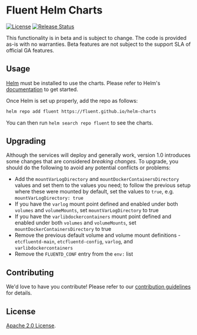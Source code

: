 # Fluent Helm Charts

[![License](https://img.shields.io/badge/License-Apache%202.0-blue.svg)](https://opensource.org/licenses/Apache-2.0)
[![Release Status](https://github.com/fluent/helm-charts/workflows/Release%20Charts/badge.svg?branch=main)](https://github.com/fluent/helm-charts/actions)

This functionality is in beta and is subject to change. The code is provided as-is with no warranties. Beta features are not subject to the support SLA of official GA features.

## Usage

[Helm](https://helm.sh) must be installed to use the charts.
Please refer to Helm's [documentation](https://helm.sh/docs/) to get started.

Once Helm is set up properly, add the repo as follows:

```sh
helm repo add fluent https://fluent.github.io/helm-charts
```

You can then run `helm search repo fluent` to see the charts.

## Upgrading

Although the services will deploy and generally work, version 1.0 introduces some changes that are considered _breaking changes_. To upgrade, you should do the following to avoid any potential conflicts or problems:

- Add the `mountVarLogDirectory` and `mountDockerContainersDirectory` values and set them to the values you need; to follow the previous setup where these were mounted by default, set the values to `true`, e.g. `mountVarLogDirectory: true`
- If you have the `varlog` mount point defined and enabled under both `volumes` and `volumeMounts`, set `mountVarLogDirectory` to true
- If you have the `varlibdockercontainers` mount point defined and enabled under both `volumes` and `volumeMounts`, set `mountDockerContainersDirectory` to true
- Remove the previous default volume and volume mount definitions - `etcfluentd-main`, `etcfluentd-config`, `varlog`, and `varlibdockercontainers`
- Remove the `FLUENTD_CONF` entry from the `env:` list

## Contributing

We'd love to have you contribute! Please refer to our [contribution guidelines](CONTRIBUTING.md) for details.

## License

[Apache 2.0 License](./LICENSE).

